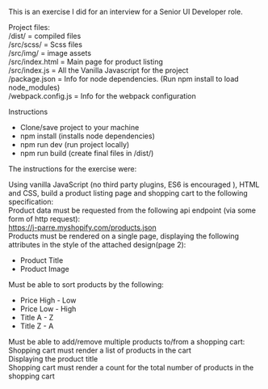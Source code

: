 This is an exercise I did for an interview for a Senior UI Developer role.  
  
Project files:  
/dist/ = compiled files  
/src/scss/ = Scss files  
/src/img/ = image assets  
/src/index.html = Main page for product listing  
/src/index.js = All the Vanilla Javascript for the project  
/package.json = Info for node dependencies. (Run npm install to load node_modules)  
/webpack.config.js = Info for the webpack configuration
  
Instructions  
- Clone/save project to your machine  
- npm install (installs node dependencies)  
- npm run dev (run project locally)  
- npm run build (create final files in /dist/)  
  
The instructions for the exercise were:  
  
Using vanilla JavaScript (no third party plugins, ES6 is encouraged ), HTML and CSS, build
a product listing page and shopping cart to the following specification:  
Product data must be requested from the following api endpoint (via some form of
http request):  
https://j-parre.myshopify.com/products.json  
Products must be rendered on a single page, displaying the following attributes in the
style of the attached design(page 2):  
- Product Title  
- Product Image  
  
Must be able to sort products by the following:  
- Price High - Low  
- Price Low - High  
- Title A - Z  
- Title Z - A  
  
Must be able to add/remove multiple products to/from a shopping cart:  
Shopping cart must render a list of products in the cart  
Displaying the product title  
Shopping cart must render a count for the total number of products in the
shopping cart
